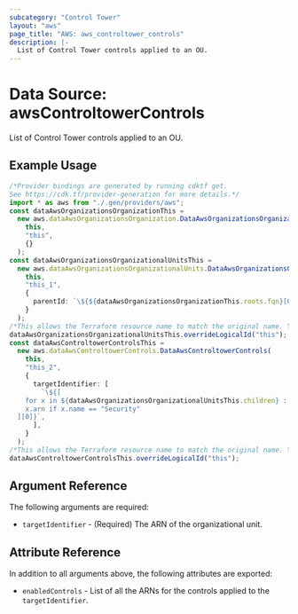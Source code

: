 ```yaml
---
subcategory: "Control Tower"
layout: "aws"
page_title: "AWS: aws_controltower_controls"
description: |-
  List of Control Tower controls applied to an OU.
---
```


# Data Source: awsControltowerControls

List of Control Tower controls applied to an OU.

## Example Usage

```typescript
/*Provider bindings are generated by running cdktf get.
See https://cdk.tf/provider-generation for more details.*/
import * as aws from "./.gen/providers/aws";
const dataAwsOrganizationsOrganizationThis =
  new aws.dataAwsOrganizationsOrganization.DataAwsOrganizationsOrganization(
    this,
    "this",
    {}
  );
const dataAwsOrganizationsOrganizationalUnitsThis =
  new aws.dataAwsOrganizationsOrganizationalUnits.DataAwsOrganizationsOrganizationalUnits(
    this,
    "this_1",
    {
      parentId: `\${${dataAwsOrganizationsOrganizationThis.roots.fqn}[0].id}`,
    }
  );
/*This allows the Terraform resource name to match the original name. You can remove the call if you don't need them to match.*/
dataAwsOrganizationsOrganizationalUnitsThis.overrideLogicalId("this");
const dataAwsControltowerControlsThis =
  new aws.dataAwsControltowerControls.DataAwsControltowerControls(
    this,
    "this_2",
    {
      targetIdentifier: [
        `\${[
    for x in ${dataAwsOrganizationsOrganizationalUnitsThis.children} :
    x.arn if x.name == "Security"
  ][0]}`,
      ],
    }
  );
/*This allows the Terraform resource name to match the original name. You can remove the call if you don't need them to match.*/
dataAwsControltowerControlsThis.overrideLogicalId("this");

```

## Argument Reference

The following arguments are required:

* `targetIdentifier` - (Required) The ARN of the organizational unit.

## Attribute Reference

In addition to all arguments above, the following attributes are exported:

* `enabledControls` - List of all the ARNs for the controls applied to the `targetIdentifier`.

